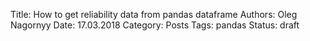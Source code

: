 Title: How to get reliability data from pandas dataframe
Authors: Oleg Nagornyy
Date: 17.03.2018
Category: Posts
Tags: pandas
Status: draft